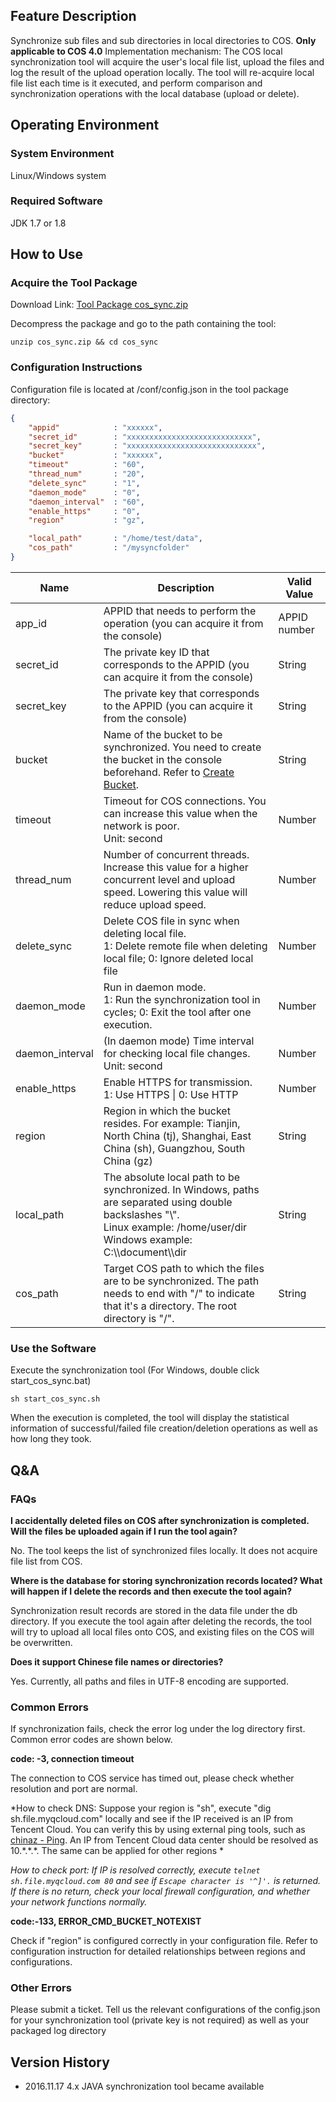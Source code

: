 ## Feature Description

Synchronize sub files and sub directories in local directories to COS. **Only applicable to COS 4.0**
Implementation mechanism: The COS local synchronization tool will acquire the user's local file list, upload the files and log the result of the upload operation locally. The tool will re-acquire local file list each time is it executed, and perform comparison and synchronization operations with the local database (upload or delete).

## Operating Environment

### System Environment

Linux/Windows system

### Required Software

JDK 1.7 or 1.8

## How to Use
### Acquire the Tool Package
Download Link: [Tool Package cos_sync.zip](https://mc.qcloudimg.com/static/archive/769a1592b2ee429e8e82a78b99700bcc/cos_sync.zip)

Decompress the package and go to the path containing the tool:

```shell
unzip cos_sync.zip && cd cos_sync
```

### Configuration Instructions

Configuration file is located at /conf/config.json in the tool package directory:

```json
{
    "appid"            : "xxxxxx",
    "secret_id"        : "xxxxxxxxxxxxxxxxxxxxxxxxxxxx",
    "secret_key"       : "xxxxxxxxxxxxxxxxxxxxxxxxxxxxx",
    "bucket"           : "xxxxxx",
    "timeout"          : "60",
    "thread_num"       : "20",
    "delete_sync"      : "1", 
    "daemon_mode"      : "0",
    "daemon_interval"  : "60", 
    "enable_https"     : "0",
    "region"           : "gz",

    "local_path"       : "/home/test/data",
    "cos_path"         : "/mysyncfolder"
}
```

| Name              | Description                                       | Valid Value      |
| --------------- | ---------------------------------------- | -------- |
| app_id          | APPID that needs to perform the operation (you can acquire it from the console)                     | APPID number |
| secret_id       | The private key ID that corresponds to the APPID (you can acquire it from the console)                    | String      |
| secret_key      | The private key that corresponds to the APPID (you can acquire it from the console)                  | String      |
| bucket          | Name of the bucket to be synchronized. You need to create the bucket in the console beforehand. Refer to [Create Bucket](https://cloud.tencent.com/doc/api/436/6232).  | String      |
| timeout         | Timeout for COS connections. You can increase this value when the network is poor. <br />Unit: second | Number       |
| thread_num      | Number of concurrent threads. Increase this value for a higher concurrent level and upload speed. Lowering this value will reduce upload speed.  | Number       |
| delete_sync     | Delete COS file in sync when deleting local file.  <br />1: Delete remote file when deleting local file; 0: Ignore deleted local file | Number       |
| daemon_mode     | Run in daemon mode. <br />1: Run the synchronization tool in cycles; 0: Exit the tool after one execution.   | Number       |
| daemon_interval | (In daemon mode) Time interval for checking local file changes. <br />Unit: second         | Number       |
| enable_https    | Enable HTTPS for transmission. <br />1: Use HTTPS &verbar; 0: Use HTTP | Number       |
| region          | Region in which the bucket resides. For example: Tianjin, North China (tj),  Shanghai, East China (sh),  Guangzhou, South China (gz) | String      |
| local_path      | The absolute local path to be synchronized. In Windows, paths are separated using double backslashes "\\". <br />Linux example: /home/user/dir<br /> Windows example: C:\\\document\\\dir | String      |
| cos_path        | Target COS path to which the files are to be synchronized. The path needs to end with "/" to indicate that it's a directory. The root directory is "/".       | String      |

### Use the Software

Execute the synchronization tool (For Windows, double click start_cos_sync.bat)

```shell
sh start_cos_sync.sh 
```

When the execution is completed, the tool will display the statistical information of successful/failed file creation/deletion operations as well as how long they took.

## Q&A

### FAQs

**I accidentally deleted files on COS after synchronization is completed. Will the files be uploaded again if I run the tool again?**

No. The tool keeps the list of synchronized files locally. It does not acquire file list from COS.

**Where is the database for storing synchronization records located? What will happen if I delete the records and then execute the tool again?**

Synchronization result records are stored in the data file under the db directory. If you execute the tool again after deleting the records, the tool will try to upload all local files onto COS, and existing files on the COS will be overwritten.

**Does it support Chinese file names or directories?**

Yes. Currently, all paths and files in UTF-8 encoding are supported.

### Common Errors

If synchronization fails, check the error log under the log directory first. Common error codes are shown below.

**code: -3, connection timeout**

The connection to COS service has timed out, please check whether resolution and port are normal.

*How to check DNS: Suppose your region is "sh", execute "dig sh.file.myqcloud.com" locally and see if the IP received is an IP from Tencent Cloud. You can verify this by using external ping tools, such as [chinaz - Ping](http://ping.chinaz.com). An IP from Tencent Cloud data center should be resolved as 10.\*.\*.\*. The same can be applied for other regions *

*How to check port: If IP is resolved correctly, execute `telnet sh.file.myqcloud.com 80` and see if `Escape character is '^]'.` is returned. If there is no return, check your local firewall configuration, and whether your network functions normally.*

**code:-133, ERROR_CMD_BUCKET_NOTEXIST**

Check if "region" is configured correctly in your configuration file. Refer to configuration instruction for detailed relationships between regions and configurations. 

### Other Errors

Please submit a ticket. Tell us the relevant configurations of the config.json for your synchronization tool (private key is not required) as well as your packaged log directory

## Version History

- 2016.11.17  4.x JAVA synchronization tool became available


